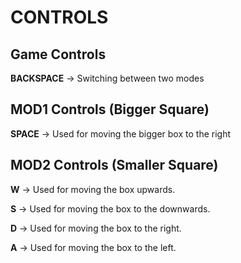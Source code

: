 

# CONTROLS

  ## Game Controls

   **BACKSPACE** -> Switching between two modes
   
  ## MOD1 Controls (Bigger Square)
   
   **SPACE** -> Used for moving the bigger box to the right
   
  ## MOD2 Controls (Smaller Square)
   
   **W** -> Used for moving the box upwards.
   
   **S** -> Used for moving the box to the downwards.
   
   **D** -> Used for moving the box to the right.
   
   **A** -> Used for moving the box to the left.
